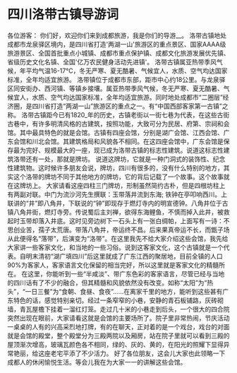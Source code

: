 # 四川洛带古镇导游词
各位游客：
你们好，欢迎你们来到成都旅游，我是你们的导游__。
洛带古镇地处成都市龙泉驿区境内，是四川省打造'两湖一山'旅游区的重点景区、国家AAAA级旅游景区、全国首批重点小城镇、成都市重点保护镇、成都文化旅游发展优先镇、省级历史文化名镇、全国'亿万农民健身活动先进镇'。
洛带古镇属亚热带季风气候，年平均气温16-17℃，冬无严寒、夏无酷暑、气候宜人，水质、空气均达国家标准，全年均适宜旅游。
洛带镇位于成都市东部，距市中心约18公里。与龙泉驿区同安街办、西河镇、等镇乡接壤。属亚热带季风气候，冬无严寒、夏无酷暑、气候宜人，水质、空气均达国家标准，全年均适宜旅游。同时地处成都市“二圈层”经济圈，是四川省打造“两湖一山”旅游区的重点之一。有“中国西部客家第一古镇”之称。
洛带古镇距今已有1820_年的历史，古镇老街以一街七巷为代表，在这些古街古巷中，有许多明清风格的古建筑，按照功能，大致可分为民居、府第、宗祠和会馆。其中最具特色的就是会馆。古镇有四座会馆，分别是湖广会馆、江西会馆、广东会馆和川北会馆。其建筑格局和风貌各不相同。在这四座会馆中，广东会馆是保存最为完好、规模最大的一座，现已成为洛带古镇的标志性建筑。说道这标志性建筑洛带还有一处，那就是牌坊。
说道这牌坊，它就是一种门洞式的装饰性、纪念性建筑物。这时候许多朋友会说，牌坊，四川有很多的，没有什么特别的地方，其实这个洛带的牌坊不同于其他地方的牌坊，它的背后记载了一个故事。这个故事就在这牌坊上。
大家请看这座四柱三门牌坊，形制虽然简约古朴，但是四根坊柱上有两副对联。中门为流沙河先生撰联：玉带落井流到东海; 铁钟在亭叩响西川。上联讲的“井”即八角井，下联说的“钟”即现存于燃灯寺内的明宣德钟。八角井位于古镇八角井街，燃灯寺旁。传说蜀后主刘禅，欲得东海鲤鱼，不慎而掉入此井，被救起时玉带却落入井底。这时见旁边树下一石头上有一张白绸帕，上面写有一诗：不思创业苦，孺子太荒唐。带落八角井，帝运终不昌。后来果真帝运不长，而甑子场从此便得名“落带”，后演变为“洛带”。在这里我先不给大家介绍这些会馆，我先给大家讲一些客家文化，和当地的一些习俗。说到这客家文化，这个古镇就是一个代表。自明末清初“湖广填四川”后这里就成了广东江西的聚居地，目前全镇的人口90%为客家人，客家语言文化保留的相当完好，所以这里就是客家文化的精髓所在。
在这里，你能听到一些“半咸淡”、带广东色彩的客家语言，尽管已经与当地的四川话有了不少的融合，但其精髓和风貌依然没有改变。如称“太阳”为“热头”，“一日三餐”为“食朝、食昼、食夜”……在离家千里的地方，能听到这些甚有广东特色的话，感觉特别亲切。经过一条窄窄的小巷，安静的青石板铺路，灰砖砌墙，青瓦屋檐下挂着一溜红灯笼。走过几十米的小巷走到后头，一个很大的四合院突然出现在眼前，大家请看这就是会馆的主要场所了。院子里非常热闹，节庆活动一桌桌的人有的兴高采烈地打牌，有的在聊天，正对着的是一个戏台，戏台的对面就是会馆的殿堂，整个殿堂分为三殿两院以及厢房，站在院子里就可以看到三殿的屋顶渐次增高，玻璃瓦颜色各不相同，绿的、灰的、黄的，在阳光的照耀下显得异常艳丽，给这座老宅平添了不少活力。
好了各位朋友，这会儿大家也此领略一下成都人的休闲愉悦生活。等会儿我在为大家一一的讲解这些会馆。